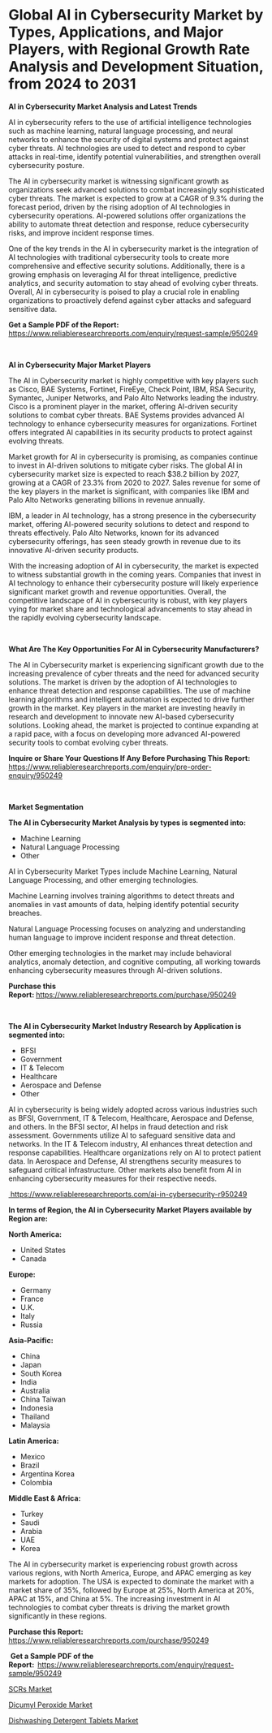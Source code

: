 <p><h1>Global AI in Cybersecurity Market by Types, Applications, and Major Players, with Regional Growth Rate Analysis and Development Situation, from 2024 to 2031</h1></p><p><strong>AI in Cybersecurity Market Analysis and Latest Trends</strong></p>
<p><p>AI in cybersecurity refers to the use of artificial intelligence technologies such as machine learning, natural language processing, and neural networks to enhance the security of digital systems and protect against cyber threats. AI technologies are used to detect and respond to cyber attacks in real-time, identify potential vulnerabilities, and strengthen overall cybersecurity posture.</p><p>The AI in cybersecurity market is witnessing significant growth as organizations seek advanced solutions to combat increasingly sophisticated cyber threats. The market is expected to grow at a CAGR of 9.3% during the forecast period, driven by the rising adoption of AI technologies in cybersecurity operations. AI-powered solutions offer organizations the ability to automate threat detection and response, reduce cybersecurity risks, and improve incident response times.</p><p>One of the key trends in the AI in cybersecurity market is the integration of AI technologies with traditional cybersecurity tools to create more comprehensive and effective security solutions. Additionally, there is a growing emphasis on leveraging AI for threat intelligence, predictive analytics, and security automation to stay ahead of evolving cyber threats. Overall, AI in cybersecurity is poised to play a crucial role in enabling organizations to proactively defend against cyber attacks and safeguard sensitive data.</p></p>
<p><strong>Get a Sample PDF of the Report:&nbsp;</strong> <a href="https://www.reliableresearchreports.com/enquiry/request-sample/950249">https://www.reliableresearchreports.com/enquiry/request-sample/950249</a></p>
<p>&nbsp;</p>
<p><strong>AI in Cybersecurity Major Market Players</strong></p>
<p><p>The AI in Cybersecurity market is highly competitive with key players such as Cisco, BAE Systems, Fortinet, FireEye, Check Point, IBM, RSA Security, Symantec, Juniper Networks, and Palo Alto Networks leading the industry. Cisco is a prominent player in the market, offering AI-driven security solutions to combat cyber threats. BAE Systems provides advanced AI technology to enhance cybersecurity measures for organizations. Fortinet offers integrated AI capabilities in its security products to protect against evolving threats.</p><p>Market growth for AI in cybersecurity is promising, as companies continue to invest in AI-driven solutions to mitigate cyber risks. The global AI in cybersecurity market size is expected to reach $38.2 billion by 2027, growing at a CAGR of 23.3% from 2020 to 2027. Sales revenue for some of the key players in the market is significant, with companies like IBM and Palo Alto Networks generating billions in revenue annually.</p><p>IBM, a leader in AI technology, has a strong presence in the cybersecurity market, offering AI-powered security solutions to detect and respond to threats effectively. Palo Alto Networks, known for its advanced cybersecurity offerings, has seen steady growth in revenue due to its innovative AI-driven security products.</p><p>With the increasing adoption of AI in cybersecurity, the market is expected to witness substantial growth in the coming years. Companies that invest in AI technology to enhance their cybersecurity posture will likely experience significant market growth and revenue opportunities. Overall, the competitive landscape of AI in cybersecurity is robust, with key players vying for market share and technological advancements to stay ahead in the rapidly evolving cybersecurity landscape.</p></p>
<p>&nbsp;</p>
<p><strong>What Are The Key Opportunities For AI in Cybersecurity Manufacturers?</strong></p>
<p><p>The AI in Cybersecurity market is experiencing significant growth due to the increasing prevalence of cyber threats and the need for advanced security solutions. The market is driven by the adoption of AI technologies to enhance threat detection and response capabilities. The use of machine learning algorithms and intelligent automation is expected to drive further growth in the market. Key players in the market are investing heavily in research and development to innovate new AI-based cybersecurity solutions. Looking ahead, the market is projected to continue expanding at a rapid pace, with a focus on developing more advanced AI-powered security tools to combat evolving cyber threats.</p></p>
<p><strong>Inquire or Share Your Questions If Any Before Purchasing This Report:</strong> <a href="https://www.reliableresearchreports.com/enquiry/pre-order-enquiry/950249">https://www.reliableresearchreports.com/enquiry/pre-order-enquiry/950249</a></p>
<p>&nbsp;</p>
<p><strong>Market Segmentation</strong></p>
<p><strong>The AI in Cybersecurity Market Analysis by types is segmented into:</strong></p>
<p><ul><li>Machine Learning</li><li>Natural Language Processing</li><li>Other</li></ul></p>
<p><p>AI in Cybersecurity Market Types include Machine Learning, Natural Language Processing, and other emerging technologies. </p><p>Machine Learning involves training algorithms to detect threats and anomalies in vast amounts of data, helping identify potential security breaches. </p><p>Natural Language Processing focuses on analyzing and understanding human language to improve incident response and threat detection. </p><p>Other emerging technologies in the market may include behavioral analytics, anomaly detection, and cognitive computing, all working towards enhancing cybersecurity measures through AI-driven solutions.</p></p>
<p><strong>Purchase this Report:&nbsp;</strong><a href="https://www.reliableresearchreports.com/purchase/950249">https://www.reliableresearchreports.com/purchase/950249</a></p>
<p>&nbsp;</p>
<p><strong>The AI in Cybersecurity Market Industry Research by Application is segmented into:</strong></p>
<p><ul><li>BFSI</li><li>Government</li><li>IT & Telecom</li><li>Healthcare</li><li>Aerospace and Defense</li><li>Other</li></ul></p>
<p><p>AI in cybersecurity is being widely adopted across various industries such as BFSI, Government, IT & Telecom, Healthcare, Aerospace and Defense, and others. In the BFSI sector, AI helps in fraud detection and risk assessment. Governments utilize AI to safeguard sensitive data and networks. In the IT & Telecom industry, AI enhances threat detection and response capabilities. Healthcare organizations rely on AI to protect patient data. In Aerospace and Defense, AI strengthens security measures to safeguard critical infrastructure. Other markets also benefit from AI in enhancing cybersecurity measures for their respective needs.</p></p>
<p><a href="https://www.reliableresearchreports.com/ai-in-cybersecurity-r950249">&nbsp;https://www.reliableresearchreports.com/ai-in-cybersecurity-r950249</a></p>
<p><strong>In terms of Region, the AI in Cybersecurity Market Players available by Region are:</strong></p>
<p>
    <p> <strong> North America: </strong>
        <ul>
            <li>United States</li>
            <li>Canada</li>
        </ul>
        </p> 
    <p> <strong> Europe: </strong>
        <ul>
            <li>Germany</li>
            <li>France</li>
            <li>U.K.</li>
            <li>Italy</li>
            <li>Russia</li>
        </ul>
        </p> 
    <p> <strong> Asia-Pacific: </strong>
        <ul>
            <li>China</li>
            <li>Japan</li>
            <li>South Korea</li>
            <li>India</li>
            <li>Australia</li>
            <li>China Taiwan</li>
            <li>Indonesia</li>
            <li>Thailand</li>
            <li>Malaysia</li>
        </ul>
        </p> 
    <p> <strong> Latin America: </strong>
        <ul>
            <li>Mexico</li>
            <li>Brazil</li>
            <li>Argentina Korea</li>
            <li>Colombia</li>
        </ul>
        </p> 
    <p> <strong> Middle East & Africa: </strong>
        <ul>
            <li>Turkey</li>
            <li>Saudi</li>
            <li>Arabia</li>
            <li>UAE</li>
            <li>Korea</li>
        </ul>
    </p>
    </p>
<p><p>The AI in cybersecurity market is experiencing robust growth across various regions, with North America, Europe, and APAC emerging as key markets for adoption. The USA is expected to dominate the market with a market share of 35%, followed by Europe at 25%, North America at 20%, APAC at 15%, and China at 5%. The increasing investment in AI technologies to combat cyber threats is driving the market growth significantly in these regions.</p></p>
<p><strong>Purchase this Report: </strong><a href="https://www.reliableresearchreports.com/purchase/950249">https://www.reliableresearchreports.com/purchase/950249</a></p>
<p>&nbsp;<strong>Get a Sample PDF of the Report:&nbsp;&nbsp;</strong><a href="https://www.reliableresearchreports.com/enquiry/request-sample/950249">https://www.reliableresearchreports.com/enquiry/request-sample/950249</a></p>
<p><strong></strong></p>
<p><p><a href="https://github.com/sofayahoo2023/Market-Research-Report-List-4/blob/main/scrs-market.md">SCRs Market</a></p><p><a href="https://www.linkedin.com/pulse/dicumyl-peroxidenbspmarket-focuses-market-share-size-projected-byvbf">Dicumyl Peroxide Market</a></p><p><a href="https://www.linkedin.com/pulse/dishwashing-detergent-tablets-market-research-report-uggvc">Dishwashing Detergent Tablets Market</a></p></p>
